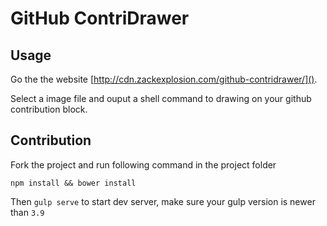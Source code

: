 # GitHub ContriDrawer

## Usage
Go the the website [http://cdn.zackexplosion.com/github-contridrawer/]().

Select a image file and ouput a shell command to drawing on your github contribution block.

## Contribution

Fork the project and run following command in the project folder

```
npm install && bower install
```

Then `gulp serve` to start dev server, make sure your gulp version is newer than `3.9`



